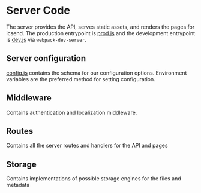 # Server Code

The server provides the API, serves static assets, and renders the pages for icsend. The production entrypoint is [prod.js](./bin/prod.js) and the development entrypoint is [dev.js](./bin/dev.js) via `webpack-dev-server`.

## Server configuration

[config.js](./config.js) contains the schema for our configuration options. Environment variables are the preferred method for setting configuration.

## Middleware

Contains authentication and localization middleware.

## Routes

Contains all the server routes and handlers for the API and pages

## Storage

Contains implementations of possible storage engines for the files and metadata
